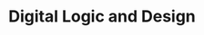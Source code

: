 ---
title: Digital Logic and Design

# Optional external URL for project (replaces project detail page).
external_link: https://youtu.be/jx9aqyoo2uw
description: This video is about.....
image:
  caption: Photo by rawpixel on Unsplash
  focal_point: Smart
---